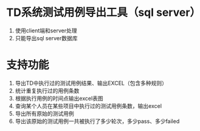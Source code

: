 # TD系统测试用例导出工具（sql server）
1. 使用client端和server处理
2. 只能导出sql server数据库

# 支持功能
1. 导出TD中执行过的测试用例结果、输出EXCEL（包含多种规则）
2. 统计重复执行过的用例条数
3. 根据执行用例的时间点输出excel表图
4. 查询某个人员在某些项目中执行过的测试用例条数，输出excel
5. 导出所有原始的测试用例
6. 导出该原始的测试用例一共被执行了多少轮次，多少pass、多少failed
